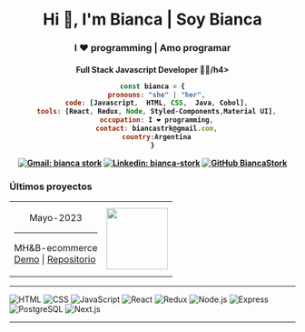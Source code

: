 <h1 align="center">Hi 👋, I'm Bianca | Soy Bianca</h1>
<h3 align="center">I ❤️ programming | Amo programar </h3>
<h4 align="center">Full Stack Javascript Developer 🚀🚀/h4>


```javascript
const bianca = {
  pronouns: "she" | "her",
  code: [Javascript,  HTML, CSS,  Java, Cobol],
  tools: [React, Redux, Node, Styled-Components,Material UI],
  occupation: I ❤️ programming,
  contact: biancastrk@gmail.com,
  country:Argentina
}
```
[![Gmail: bianca stork](https://img.shields.io/badge/%F0%9F%93%A7-Gmail-red)](mailto:biancastrk@gmail.com)
[![Linkedin: bianca-stork](https://img.shields.io/badge/-biancastork-blue?style=flat-square&logo=Linkedin&logoColor=white&link=https://www.linkedin.com/in/bianca-m-stork/)](https://www.linkedin.com/in/bianca-m-stork/)
[![GitHub BiancaStork](https://img.shields.io/github/followers/BiancaStork?label=follow&style=social)](https://github.com/BiancaStork)
 
<h3>Últimos proyectos</h3>  
<table>
  <tr>
    <td>    
      <p align="center">Mayo-2023 </br>
      <hr></hr>
          MH&B-ecommerce  </br>
        <a href="https://mombabyandhome.netlify.app/">Demo</a> | 
        <a href="https://github.com/Henry-Proyecto-Firnal-P-10b/vite-front-PF">Repositorio</a>
      </p>
    </td>
    <td><img src="Celu.gif" width="108"/></td>
  </tr>
</table>

<hr></hr>

![HTML](https://img.shields.io/badge/-HTML-E34F26?style=for-the-badge&logo=html5&logoColor=FAFAFA)
![CSS](https://img.shields.io/badge/-CSS-1572B6?style=for-the-badge&logo=css3&logoColor=FAFAFA)
![JavaScript](https://img.shields.io/badge/-JavaScript-F7DF1E?style=for-the-badge&logo=javascript&logoColor=333)
![React](https://img.shields.io/badge/-React-61DAFB?style=for-the-badge&logo=react&logoColor=333)
![Redux](https://img.shields.io/badge/-Redux-764ABC?style=for-the-badge&logo=redux&logoColor=FAFAFA)
![Node.js](https://img.shields.io/badge/-Node.js-339933?style=for-the-badge&logo=node.js&logoColor=FAFAFA)
![Express](https://img.shields.io/badge/-Express-FAFAFA?style=for-the-badge&logo=express&logoColor=333)
![PostgreSQL](https://img.shields.io/badge/-PostgreSQL-0064a5?style=for-the-badge&logo=postgresql&logoColor=FAFAFA)
![Next.js](https://img.shields.io/badge/-Next.js-FAFAFA?style=for-the-badge&logo=next.js&logoColor=333)
<hr></hr>









